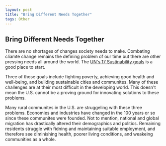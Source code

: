 ```yaml
---
layout: post
title: "Bring Different Needs Together"
tags: Other
---
```


## Bring Different Needs Together

There are no shortages of changes society needs to make. Combating cliamte change remains the defining problem of our time but there are other pressing needs all around the world. The [UN's 17 Sustinability goals](https://sdgs.un.org/goals) is a good place to start. 

Three of those goals include fighting poverty, achieving good health and well-being, and building sustainable cities and communites. Many of these challenges are at their most difficult in the developing world. This doesn't mean the U.S. cannot be a proving ground for innovating solutions to these problems. 

Many rural communites in the U.S. are struggeling with these three problems. Economies and industries have changed in the 100 years or so since these communites were founded. Not to mention, national and global migration has drastically altered their demographics and politics. Remaining residents struggle with fidning and maintaining suitable employment, and therefore see diminishing health, poorer living conditions, and weakeing communities as a whole. 

